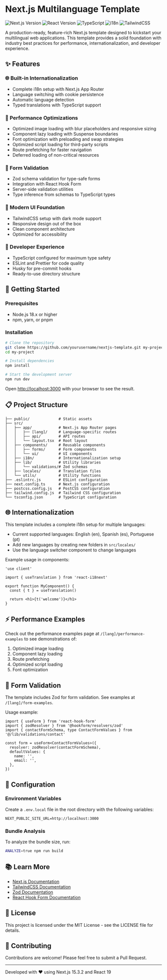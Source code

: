 # Next.js Multilanguage Template

![Next.js Version](https://img.shields.io/badge/Next.js-15.3.2-blue)
![React Version](https://img.shields.io/badge/React-19.0.0-blue)
![TypeScript](https://img.shields.io/badge/TypeScript-5.x-blue)
![i18n](https://img.shields.io/badge/i18n-Built--in-green)
![TailwindCSS](https://img.shields.io/badge/TailwindCSS-3.3.0-blue)

A production-ready, feature-rich Next.js template designed to kickstart your multilingual web applications. This template provides a solid foundation with industry best practices for performance, internationalization, and developer experience.

## ✨ Features

### 🌐 Built-in Internationalization
- Complete i18n setup with Next.js App Router
- Language switching with cookie persistence
- Automatic language detection
- Typed translations with TypeScript support

### 🚀 Performance Optimizations
- Optimized image loading with blur placeholders and responsive sizing
- Component lazy loading with Suspense boundaries
- Font optimization with preloading and swap strategies
- Optimized script loading for third-party scripts
- Route prefetching for faster navigation
- Deferred loading of non-critical resources

### 📝 Form Validation
- Zod schema validation for type-safe forms
- Integration with React Hook Form
- Server-side validation utilities
- Type inference from schemas to TypeScript types

### 🎨 Modern UI Foundation
- TailwindCSS setup with dark mode support
- Responsive design out of the box
- Clean component architecture
- Optimized for accessibility

### 🧰 Developer Experience
- TypeScript configured for maximum type safety
- ESLint and Prettier for code quality
- Husky for pre-commit hooks
- Ready-to-use directory structure

## 🚀 Getting Started

### Prerequisites

- Node.js 18.x or higher
- npm, yarn, or pnpm

### Installation

```bash
# Clone the repository
git clone https://github.com/yourusername/nextjs-template.git my-project
cd my-project

# Install dependencies
npm install

# Start the development server
npm run dev
```

Open [http://localhost:3000](http://localhost:3000) with your browser to see the result.

## 📋 Project Structure

```
├── public/             # Static assets
├── src/
│   ├── app/            # Next.js App Router pages
│   │   ├── [lang]/     # Language-specific routes
│   │   ├── api/        # API routes
│   │   └── layout.tsx  # Root layout
│   ├── components/     # Reusable components
│   │   ├── forms/      # Form components
│   │   └── ui/         # UI components
│   ├── i18n/           # Internationalization setup
│   ├── lib/            # Utility libraries
│   │   └── validations/# Zod schemas
│   ├── locales/        # Translation files
│   └── utils/          # Utility functions
├── .eslintrc.js        # ESLint configuration
├── next.config.ts      # Next.js configuration
├── postcss.config.js   # PostCSS configuration
├── tailwind.config.js  # Tailwind CSS configuration
└── tsconfig.json       # TypeScript configuration
```

## 🌐 Internationalization

This template includes a complete i18n setup for multiple languages:

- Current supported languages: English (en), Spanish (es), Portuguese (pt)
- Add new languages by creating new folders in `src/locales/`
- Use the language switcher component to change languages

Example usage in components:

```tsx
'use client'

import { useTranslation } from 'react-i18next'

export function MyComponent() {
  const { t } = useTranslation()
  
  return <h1>{t('welcome')}</h1>
}
```

## ⚡ Performance Examples

Check out the performance examples page at `/[lang]/performance-examples` to see demonstrations of:

1. Optimized image loading
2. Component lazy loading
3. Route prefetching
4. Optimized script loading
5. Font optimization

## 📝 Form Validation

The template includes Zod for form validation. See examples at `/[lang]/form-examples`.

Usage example:

```tsx
import { useForm } from 'react-hook-form'
import { zodResolver } from '@hookform/resolvers/zod'
import { contactFormSchema, type ContactFormValues } from '@/lib/validations/contact'

const form = useForm<ContactFormValues>({
  resolver: zodResolver(contactFormSchema),
  defaultValues: {
    name: '',
    email: '',
  },
})
```

## 🔧 Configuration

### Environment Variables

Create a `.env.local` file in the root directory with the following variables:

```
NEXT_PUBLIC_SITE_URL=http://localhost:3000
```

### Bundle Analysis

To analyze the bundle size, run:

```bash
ANALYZE=true npm run build
```

## 📚 Learn More

- [Next.js Documentation](https://nextjs.org/docs)
- [TailwindCSS Documentation](https://tailwindcss.com/docs)
- [Zod Documentation](https://zod.dev/)
- [React Hook Form Documentation](https://react-hook-form.com/)

## 📄 License

This project is licensed under the MIT License - see the LICENSE file for details.

## 🤝 Contributing

Contributions are welcome! Please feel free to submit a Pull Request.

---

Developed with ❤️ using Next.js 15.3.2 and React 19
